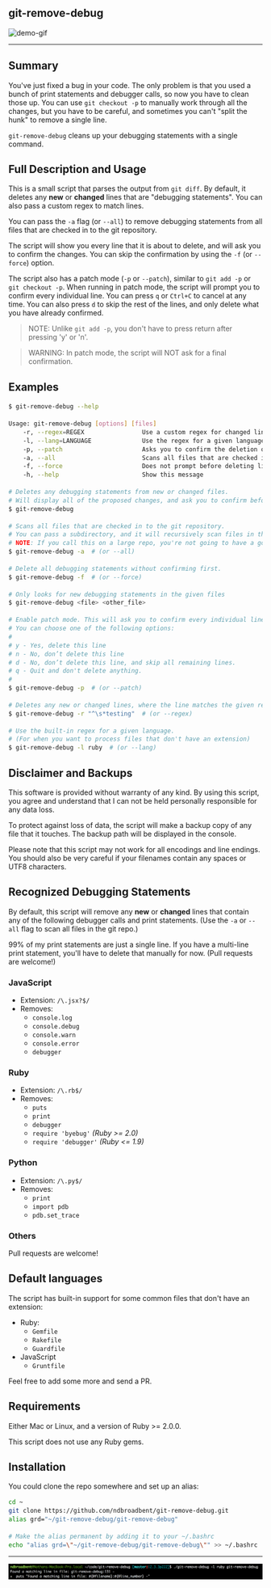## git-remove-debug

![demo-gif](https://cloud.githubusercontent.com/assets/139536/25290708/49d41c26-26f9-11e7-8465-cf625caed337.gif)

-----------------------------------

## Summary

You've just fixed a bug in your code. The only problem is that you used a bunch of print statements and debugger calls, so now you have to clean those up. You can use `git checkout -p` to manually work through all the changes, but you have to be careful, and sometimes you can't "split the hunk" to remove a single line.

`git-remove-debug` cleans up your debugging statements with a single command.


## Full Description and Usage

This is a small script that parses the output from `git diff`. By default, it deletes any **new** or **changed** lines that are "debugging statements". You can also pass a custom regex to match lines.

You can pass the `-a` flag (or `--all`) to remove debugging statements from all files that are checked in to the git repository.

The script will show you every line that it is about to delete, and will ask you to confirm the changes. You can skip the confirmation by using the `-f` (or `--force`) option.

The script also has a patch mode (`-p` or `--patch`), similar to `git add -p` or `git checkout -p`. When running in patch mode, the script will prompt you to confirm every individual line. You can press `q` or `Ctrl+C` to cancel at any time. You can also press `d` to skip the rest of the lines, and only delete what you have already confirmed.

> NOTE: Unlike `git add -p`, you don't have to press return after pressing 'y' or 'n'.

> WARNING: In patch mode, the script will NOT ask for a final confirmation.


## Examples

```bash
$ git-remove-debug --help

Usage: git-remove-debug [options] [files]
    -r, --regex=REGEX                Use a custom regex for changed lines
    -l, --lang=LANGUAGE              Use the regex for a given language
    -p, --patch                      Asks you to confirm the deletion of each matching line
    -a, --all                        Scans all files that are checked in to the git repository
    -f, --force                      Does not prompt before deleting lines
    -h, --help                       Show this message

# Deletes any debugging statements from new or changed files.
# Will display all of the proposed changes, and ask you to confirm before deleting.
$ git-remove-debug

# Scans all files that are checked in to the git repository.
# You can pass a subdirectory, and it will recursively scan files in that directory.
# NOTE: If you call this on a large repo, you're not going to have a good time.
$ git-remove-debug -a  # (or --all)

# Delete all debugging statements without confirming first.
$ git-remove-debug -f  # (or --force)

# Only looks for new debugging statements in the given files
$ git-remove-debug <file> <other_file>

# Enable patch mode. This will ask you to confirm every individual line.
# You can choose one of the following options:
#
# y - Yes, delete this line
# n - No, don’t delete this line
# d - No, don’t delete this line, and skip all remaining lines.
# q - Quit and don't delete anything.
#
$ git-remove-debug -p  # (or --patch)

# Deletes any new or changed lines, where the line matches the given regex
$ git-remove-debug -r "^\s*testing"  # (or --regex)

# Use the built-in regex for a given language.
# (For when you want to process files that don't have an extension)
$ git-remove-debug -l ruby  # (or --lang)
```

## Disclaimer and Backups

This software is provided without warranty of any kind. By using this script, you agree and understand that I can not be held personally responsible for any data loss.

To protect against loss of data, the script will make a backup copy of any file that it touches. The backup path will be displayed in the console.

Please note that this script may not work for all encodings and line endings. You should also be very careful if your filenames contain any spaces or UTF8 characters.


## Recognized Debugging Statements

By default, this script will remove any **new** or **changed** lines that contain any of the following debugger calls and print statements. (Use the `-a` or `--all` flag to scan all files in the git repo.)

99% of my print statements are just a single line. If you have a multi-line print statement, you'll have to delete that manually for now. (Pull requests are welcome!)


### JavaScript

* Extension: `/\.jsx?$/`
* Removes:
  * `console.log`
  * `console.debug`
  * `console.warn`
  * `console.error`
  * `debugger`

### Ruby

* Extension: `/\.rb$/`
* Removes:
  * `puts`
  * `print`
  * `debugger`
  * `require 'byebug'`    *(Ruby >= 2.0)*
  * `require 'debugger'`  *(Ruby <= 1.9)*

### Python

* Extension: `/\.py$/`
* Removes:
  * `print`
  * `import pdb`
  * `pdb.set_trace`

### Others

Pull requests are welcome!


## Default languages

The script has built-in support for some common files that don't have an extension:

* Ruby:
  * `Gemfile`
  * `Rakefile`
  * `Guardfile`
* JavaScript
  * `Gruntfile`

Feel free to add some more and send a PR.


## Requirements

Either Mac or Linux, and a version of Ruby >= 2.0.0.

This script does not use any Ruby gems.


## Installation

You could clone the repo somewhere and set up an alias:

```bash
cd ~
git clone https://github.com/ndbroadbent/git-remove-debug.git
alias grd="~/git-remove-debug/git-remove-debug"

# Make the alias permanent by adding it to your ~/.bashrc
echo "alias grd=\"~/git-remove-debug/git-remove-debug\"" >> ~/.bashrc
```


---------------------------------------------------

![Debug-ception](debug-ception.png)
